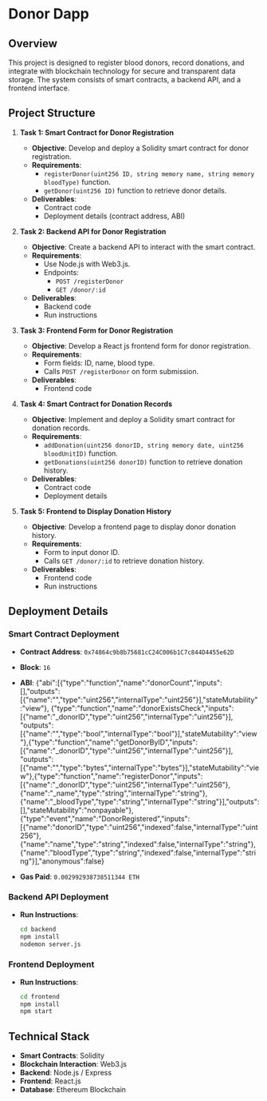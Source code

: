 # Donor Dapp

## Overview
This project is designed to register blood donors, record donations, and integrate with blockchain technology for secure and transparent data storage.
The system consists of smart contracts, a backend API, and a frontend interface.


## **Project Structure**
1. **Task 1: Smart Contract for Donor Registration**
   - **Objective**: Develop and deploy a Solidity smart contract for donor registration.
   - **Requirements**:
     - `registerDonor(uint256 ID, string memory name, string memory bloodType)` function.
     - `getDonor(uint256 ID)` function to retrieve donor details.
   - **Deliverables**:
     - Contract code
     - Deployment details (contract address, ABI)

2. **Task 2: Backend API for Donor Registration**
   - **Objective**: Create a backend API to interact with the smart contract.
   - **Requirements**:
     - Use Node.js with Web3.js.
     - Endpoints:
       - `POST /registerDonor`
       - `GET /donor/:id`
   - **Deliverables**:
     - Backend code
     - Run instructions

3. **Task 3: Frontend Form for Donor Registration**
   - **Objective**: Develop a React js  frontend form for donor registration.
   - **Requirements**:
     - Form fields: ID, name, blood type.
     - Calls `POST /registerDonor` on form submission.
   - **Deliverables**:
     - Frontend code

4. **Task 4: Smart Contract for Donation Records**
   - **Objective**: Implement and deploy a Solidity smart contract for donation records.
   - **Requirements**:
     - `addDonation(uint256 donorID, string memory date, uint256 bloodUnitID)` function.
     - `getDonations(uint256 donorID)` function to retrieve donation history.
   - **Deliverables**:
     - Contract code
     - Deployment details

5. **Task 5: Frontend to Display Donation History**
   - **Objective**: Develop a frontend page to display donor donation history.
   - **Requirements**:
     - Form to input donor ID.
     - Calls `GET /donor/:id` to retrieve donation history.
   - **Deliverables**:
     - Frontend code
     - Run instructions

## **Deployment Details**
### **Smart Contract Deployment**
- **Contract Address**: `0x74864c9b8b75681cC24C006b1C7c844D4455e62D`
- **Block**: `16`
- **ABI**: 
{"abi":[{"type":"function","name":"donorCount","inputs":[],"outputs":[{"name":"","type":"uint256","internalType":"uint256"}],"stateMutability":"view"},
{"type":"function","name":"donorExistsCheck","inputs":[{"name":"_donorID","type":"uint256","internalType":"uint256"}],
"outputs":[{"name":"","type":"bool","internalType":"bool"}],"stateMutability":"view"},{"type":"function","name":"getDonorByID","inputs":[{"name":"_donorID","type":"uint256","internalType":"uint256"}],
"outputs":[{"name":"","type":"bytes","internalType":"bytes"}],"stateMutability":"view"},{"type":"function","name":"registerDonor","inputs":[{"name":"_donorID","type":"uint256","internalType":"uint256"},
{"name":"_name","type":"string","internalType":"string"},{"name":"_bloodType","type":"string","internalType":"string"}],"outputs":[],"stateMutability":"nonpayable"},{"type":"event","name":"DonorRegistered","inputs":[{"name":"donorID","type":"uint256","indexed":false,"internalType":"uint256"},
{"name":"name","type":"string","indexed":false,"internalType":"string"},
{"name":"bloodType","type":"string","indexed":false,"internalType":"string"}],"anonymous":false}

- **Gas Paid**: `0.002992938738511344 ETH`

### **Backend API Deployment**
- **Run Instructions**:
  ```bash
  cd backend
  npm install
  nodemon server.js
  ```

### **Frontend Deployment**
- **Run Instructions**:
  ```bash
  cd frontend
  npm install
  npm start
  ```

## **Technical Stack**
- **Smart Contracts**: Solidity
- **Blockchain Interaction**: Web3.js 
- **Backend**: Node.js / Express
- **Frontend**: React.js
- **Database**: Ethereum Blockchain






